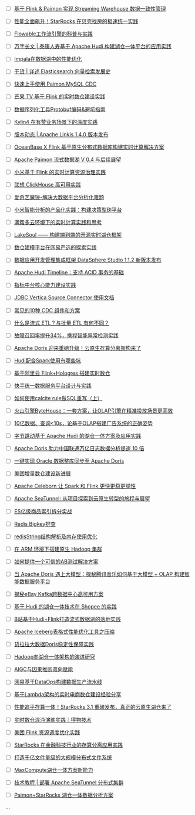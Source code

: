 - [ ] [基于 Flink & Paimon 实现 Streaming Warehouse 数据一致性管理](https://mp.weixin.qq.com/s/SMz21J34xrZvF8BnHgywvQ)
- [ ] [性能全面飙升！StarRocks 在贝壳找房的极速统一实践](https://mp.weixin.qq.com/s/CILIg9MqTPq02c5jkuYVPA)
- [ ] [Flowable工作流引擎的科普与实践](https://mp.weixin.qq.com/s/Hb1alx32n59929RQXdsh-Q)
- [ ] [万字长文 | 泰康人寿基于 Apache Hudi 构建湖仓一体平台的应用实践](https://mp.weixin.qq.com/s/2sVK9wYZQNwLDHXQ2zT4cg)
- [ ] [Impala在数据湖中的性能优化](https://mp.weixin.qq.com/s/89_xpxnZlW12sRFvwnUA1w)
- [ ] [干货 | 详述 Elasticsearch 向量检索发展史](https://mp.weixin.qq.com/s/ptjciKeNGA4ohQPzSKZcNg)
- [ ] [快速上手使用 Paimon MySQL CDC](https://mp.weixin.qq.com/s/ejoZQ6AMm7QAS4nVSpTntg)
- [ ] [芒果 TV 基于 Flink 的实时数仓建设实践](https://mp.weixin.qq.com/s/GwAfmB5Y7bRUbWnLWtVz1w)
- [ ] [数据序列化工具Protobuf编码&避坑指南](https://mp.weixin.qq.com/s/xH9v4Al3B2vPbZIp2yqZpQ)
- [ ] [Kylin4 在有赞业务场景下的深度实践](https://mp.weixin.qq.com/s/2qcjchOSVTEnIvrGmI5x4w)
- [ ] [版本动态 | Apache Linkis 1.4.0 版本发布](https://mp.weixin.qq.com/s/-jwEbr4Hc65fy7ytn6FMHQ)
- [ ] [OceanBase X Flink 基于原生分布式数据库构建实时计算解决方案](https://mp.weixin.qq.com/s/N2DvtEfw5aGrIBhx443G-w)
- [ ] [Apache Paimon 流式数据湖 V 0.4 与后续展望](https://mp.weixin.qq.com/s/QeGeNlAGhAnJT3-1Ey8BZA)
- [ ] [小米基于 Flink 的实时计算资源治理实践](https://mp.weixin.qq.com/s/ctWbXaV6opYuAorYPMOiQA)
- [ ] [联想 ClickHouse 高可用实践](https://mp.weixin.qq.com/s/G0Zsiy6zXJqXy7SAfhIj9Q)
- [ ] [爱奇艺魔镜-解决大数据平台分析化难题](https://mp.weixin.qq.com/s/F058AnxdLV4zgxOdsR0Msg)
- [ ] [小米智能分析的产品化实践：构建决策型BI平台](https://mp.weixin.qq.com/s/76fpdIAdrOvidMPKHl6lcA)
- [ ] [满帮多云环境下的实时计算实践和思考](https://mp.weixin.qq.com/s/RA_LUz0ruh6pMFk7vx3mXQ)
- [ ] [LakeSoul —— 构建端到端的开源实时湖仓框架](https://mp.weixin.qq.com/s/JP2to-meVMrSM8Y1ih8Mow)
- [ ] [数仓建模平台在网易严选的探索实践](https://mp.weixin.qq.com/s/4AzSrlQzNUhXjFJ0fwA7fQ)
- [ ] [数据应用开发管理集成框架 DataSphere Studio 1.1.2 新版本发布](https://mp.weixin.qq.com/s/dx798duBreb2pAp1u1nXmw)
- [ ] [Apache Hudi Timeline：支持 ACID 事务的基础](https://mp.weixin.qq.com/s/km8YJ1hneb1AclWgjf97wA)
- [ ] [指标中台核心能力建设实践](https://mp.weixin.qq.com/s/Fpc3z2fF1BKsHf-adnHJSg)
- [ ] [JDBC Vertica Source Connector 使用文档](https://mp.weixin.qq.com/s/Oq9BX_E8Rkqf6sWnSeUAzQ)
- [ ] [常见的10种 CDC 组件和方案](https://mp.weixin.qq.com/s/SxYuf56p-lq9tnEfMrIdVQ)
- [ ] [什么是流式 ETL？与批量 ETL 有何不同？](https://mp.weixin.qq.com/s/xyN8VI0layiLLIAP30y2Rg)
- [ ] [故障召回率提升34%，携程智能异常检测实践](https://mp.weixin.qq.com/s/-C7jfyGV1gaZ3I9YnLu1-A)
- [ ] [Apache Doris 迎来重磅升级！云原生存算分离架构来了](https://mp.weixin.qq.com/s/72HEks0ScAEXd5HB5lyzCQ)
- [ ] [Hudi配合Spark使用有哪些坑](https://mp.weixin.qq.com/s/7SGkX4xhBZPf2A2l7vAhvQ)
- [ ] [基于阿里云 Flink+Hologres 搭建实时数仓](https://mp.weixin.qq.com/s/PsBUG3h-gx6UdoZ1VRaXZQ)
- [ ] [快手统一数据服务平台设计与实践](https://mp.weixin.qq.com/s/ciepxnqmJLgaCVKKzJJOtw)
- [ ] [如何使用calcite rule做SQL重写（上）](https://mp.weixin.qq.com/s/1zHmQj3JPKiBfKBeHOdcSg)
- [ ] [火山引擎ByteHouse：一套方案，让OLAP引擎在精准投放场景更高效](https://mp.weixin.qq.com/s/TV4_AMcEA8EUzEBqGHVs4A)
- [ ] [10亿数据、查询<10s，论基于OLAP搭建广告系统的正确姿势](https://mp.weixin.qq.com/s/8ws9sqlTVHjDa_VHbe62Sw)
- [ ] [字节跳动基于 Apache Hudi 的湖仓一体方案及应用实践](https://mp.weixin.qq.com/s/JLToe8jsaA12putpQ0TuKA)
- [ ] [Apache Doris 助力中国联通万亿日志数据分析提速 10 倍](https://mp.weixin.qq.com/s/ma9jtKD0_fNIre2gnvSRcw)
- [ ] [一键实现 Oracle 数据整库同步至 Apache Doris](https://mp.weixin.qq.com/s/bqlSqPIWSKwoWxuU4Suu1A)
- [ ] [美团增量数仓建设新进展](https://mp.weixin.qq.com/s/8AMHYofZxDZtlSI94vJgjQ)
- [ ] [Apache Celeborn 让 Spark 和 Flink 更快更稳更弹性](https://mp.weixin.qq.com/s/dvWf9xOOncKAhk71qY8I7A)
- [ ] [Apache SeaTunnel: 从项目探索到云原生转型的旅程与展望](https://mp.weixin.qq.com/s/n78BmU3qcuSfmDpwr7K41g)
- [ ] [ES亿级商品索引拆分实战](https://mp.weixin.qq.com/s/si7gzO5YC_CxPOt69fqAOQ)
- [ ] [Redis Bigkey排查](https://mp.weixin.qq.com/s/HeALEtGBsQg_o0PCRT50Bw)
- [ ] [redisString结构解析及内存使用优化](https://mp.weixin.qq.com/s/3UIvhxRGfSjrz7jE-VDc2A)
- [ ] [在 ARM 环境下搭建原生 Hadoop 集群](https://mp.weixin.qq.com/s/1HnlCJrcS6DmBobQeZpWaA)
- [ ] [如何提供一个可信的AB测试解决方案](https://mp.weixin.qq.com/s/kgH7zF6Tk56sg1a-TIK22Q)
- [ ] [当 Apache Doris 遇上大模型：探秘腾讯音乐如何基于大模型 + OLAP 构建智能数据服务平台](https://mp.weixin.qq.com/s/5rXOH8gC0YrY13fxVxhUWA)
- [ ] [揭秘eBay Kafka跨数据中心高可用方案](https://mp.weixin.qq.com/s/Rx3k6yvhThfqp_hiP_EIMg)
- [ ] [基于 Hudi 的湖仓一体技术在 Shopee 的实践](https://mp.weixin.qq.com/s/3nsYTVu9nZCIFaaXP09hiQ)
- [ ] [B站基于Hudi+Flink打造流式数据湖的落地实践](https://mp.weixin.qq.com/s/mR7tqStpPu5TtWzVRq9iKg)
- [ ] [Apache Iceberg表格式性能优化工具之压缩](https://mp.weixin.qq.com/s/shc5QJHoFEIPrt4Su0FwGw)
- [ ] [货拉拉大数据Doris稳定性保障实践](https://mp.weixin.qq.com/s/7l18dJRrXwBmU6cCAS64tA)
- [ ] [Hadoop向湖仓一体架构的演进研究](https://mp.weixin.qq.com/s/zzVKKVIijwOtEIUgap6DpQ)
- [ ] [AIGC与因果推断双向赋能](https://mp.weixin.qq.com/s/CA0me4MUpBV5qyuNvq4mVw)
- [ ] [网易基于DataOps构建数据生产流水线](https://mp.weixin.qq.com/s/eBSkVCIifbvpp7NOXixg2g)
- [ ] [基于Lambda架构的实时电商数仓建设经验分享](https://mp.weixin.qq.com/s/7LBUsoHxTZaPlBgH8CruVw)
- [ ] [性能追平存算一体！StarRocks 3.1 重磅发布，真正的云原生湖仓来了](https://mp.weixin.qq.com/s/0gfQb61L2S9WKodbOlQMYg)
- [ ] [实时数仓混沌演练实践｜得物技术](https://mp.weixin.qq.com/s/lBiOOv10m2XRlGDXu0vrBA)
- [ ] [美团 Flink 资源调度优化实践](https://mp.weixin.qq.com/s/Vsm33CTijZf3ah7mDUkH6A)
- [ ] [StarRocks 在金融科技行业的存算分离应用实践](https://mp.weixin.qq.com/s/c-NRoVvNiPO_ZAgDDkxLPA)
- [ ] [打造千亿文件量级的大规模分布式文件系统](https://mp.weixin.qq.com/s/kGjXTRlnoVTYLZ-oNo4r4Q)
- [ ] [MaxCompute湖仓一体方案新能力](https://mp.weixin.qq.com/s/fiY4xA94LnLLSuev4iy62A)
- [ ] [技术教程 | 部署 Apache SeaTunnel 分布式集群](https://mp.weixin.qq.com/s/HtK1zUp_KHuJ79KP8rCQ0A)
- [ ] [Paimon+StarRocks 湖仓一体数据分析方案](https://mp.weixin.qq.com/s/qF_LGEd5aXYdSzDOeixxKw)


...
